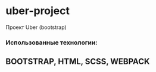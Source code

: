 # uber-project
Проект Uber (bootstrap)


### Использованные технологии:
## BOOTSTRAP, HTML, SCSS, WEBPACK
